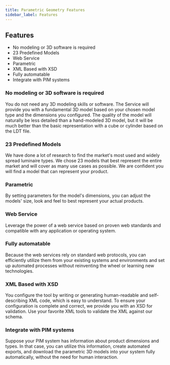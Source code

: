 ```yaml
---
title: Parametric Geometry Features
sidebar_label: Features
---
```


## Features

- No modeling or 3D software is required
- 23 Predefined Models
- Web Service
- Parametric
- XML Based with XSD
- Fully automatable
- Integrate with PIM systems

### No modeling or 3D software is required

You do not need any 3D modeling skills or software. The Service will provide you with a fundamental 3D model based on your chosen model type and the dimensions you configured. The quality of the model will naturally be less detailed than a hand-modeled 3D model, but it will be much better than the basic representation with a cube or cylinder based on the LDT file.

### 23 Predefined Models

We have done a lot of research to find the market's most used and widely spread luminaire types. We chose 23 models that best represent the entire market and will cover as many use cases as possible. We are confident you will find a model that can represent your product.

### Parametric

By setting parameters for the model's dimensions, you can adjust the models' size, look and feel to best represent your actual products.

### Web Service

Leverage the power of a web service based on proven web standards and compatible with any application or operating system.

### Fully automatable

Because the web services rely on standard web protocols, you can efficiently utilize them from your existing systems and environments and set up automated processes without reinventing the wheel or learning new technologies.

### XML Based with XSD

You configure the tool by writing or generating human-readable and self-describing XML code, which is easy to understand.
To ensure your configuration is complete and correct, we provide you with an XSD for validation. Use your favorite XML tools to validate the XML against our schema.

### Integrate with PIM systems

Suppose your PIM system has information about product dimensions and types. In that case, you can utilize this information, create automated exports, and download the parametric 3D models into your system fully automatically, without the need for human interaction.

